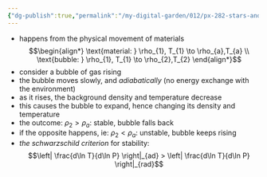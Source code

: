 ```yaml
---
{"dg-publish":true,"permalink":"/my-digital-garden/012/px-282-stars-and-the-solar-system/d-stellar-structure-and-interiors/px-282-d2c-convection/","created":"2024-11-25T10:50:32.000+00:00","updated":"2024-11-26T09:39:34.791+00:00"}
---
```


- happens from the physical movement of materials
$$\begin{align*}
	\text{material: } \rho_{1}, T_{1} \to \rho_{a},T_{a} \\
	\text{bubble: } \rho_{1}, T_{1} \to \rho_{2},T_{2}	
\end{align*}$$
- consider a bubble of gas rising
- the bubble moves slowly, and *adiabatically* (no energy exchange with the environment)
- as it rises, the background density and temperature decrease
- this causes the bubble to expand, hence changing its density and temperature
- the outcome: $\rho_{2} > \rho_{a} :$ stable, bubble falls back
- if the opposite happens, ie: $\rho_{2}<\rho_{a}:$ unstable, bubble keeps rising
- *the schwarzschild criterion* for stability: 
$$\left| \frac{d\ln T}{d\ln P} \right|_{ad} > \left| \frac{d\ln T}{d\ln P} \right|_{rad}$$
